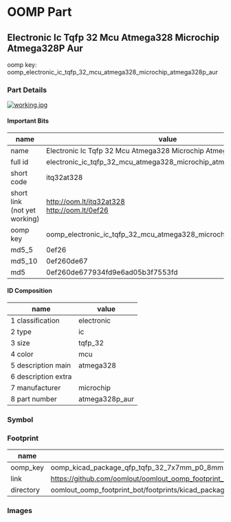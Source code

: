 # OOMP Part  
## Electronic Ic Tqfp 32 Mcu Atmega328 Microchip Atmega328P Aur  
  
oomp key: oomp_electronic_ic_tqfp_32_mcu_atmega328_microchip_atmega328p_aur  
  
### Part Details  
  
[![working.jpg](working_600.jpg)](working.jpg)  
  
#### Important Bits  
| name | value | 
| --- | --- | 
| name | Electronic Ic Tqfp 32 Mcu Atmega328 Microchip Atmega328P Aur | 
| full id | electronic_ic_tqfp_32_mcu_atmega328_microchip_atmega328p_aur | 
| short code | itq32at328 | 
| short link<br>(not yet working) | http://oom.lt/itq32at328<br>http://oom.lt/0ef26 | 
| oomp key | oomp_electronic_ic_tqfp_32_mcu_atmega328_microchip_atmega328p_aur | 
| md5_5 | 0ef26 | 
| md5_10 | 0ef260de67 | 
| md5 | 0ef260de677934fd9e6ad05b3f7553fd | 
#### ID Composition  
| name | value | 
| --- | --- | 
| 1 classification | electronic | 
| 2 type | ic | 
| 3 size | tqfp_32 | 
| 4 color | mcu | 
| 5 description main | atmega328 | 
| 6 description extra |  | 
| 7 manufacturer | microchip | 
| 8 part number | atmega328p_aur | 
### Symbol  
### Footprint  
| name | value | 
| --- | --- | 
| oomp_key | oomp_kicad_package_qfp_tqfp_32_7x7mm_p0_8mm | 
| link | https://github.com/oomlout/oomlout_oomp_footprint_bot/tree/main/foootprntss/kicad_package_qfp_tqfp_32_7x7mm_p0_8mm | 
| directory | oomlout_oomp_footprint_bot/footprints/kicad_package_qfp_tqfp_32_7x7mm_p0_8mm//working/working.kicad_mod | 
### Images  
